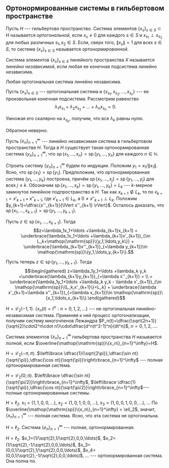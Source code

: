 

Ортонормированные системы в гильбертовом пространстве
-----------------------------------------------------

Пусть $H$ --- гильбертово пространство. Система элементов $\{x_s\}_{s\in S}\subset H$ называется *ортогональной*, если $x_s\ne 0$ для каждого $s\in S$ и $x_{s_1}\perp x_{s_2}$ для любых различных $s_1, s_2\in S$. Если, сверх того, $\lVert x_s \rVert=1$ для всех $s\in S$, то система $\{x_s\}_{s\in S}$ называется *ортонормированной*.

Система элементов $\{x_s\}_{s\in S}$ линейного пространства $X$ называется *линейно независимой*, если любая ее конечная подсистема линейно независима.

Любая ортогональная система линейно независима.

Пусть $\{x_s\}_{s\in S}$ --- ортогональная система и $\{x_{s_1},x_{s_2},\ldots , x_{s_n}\}$ --- ее произвольная конечная подсистема. Рассмотрим равенство $$\lambda_1 x_{s_1} + \lambda_2 x_{s_2} +\ldots+\lambda_n x_{s_n}=0.$$

Умножая его скалярно на $x_{s_k}$, получим, что все $\lambda_k$ равны нулю.

Обратное неверно.

Пусть $\{x_n\}_{n=1}^\infty$ --- линейно независимая система в гильбертовом пространстве $H$. Тогда в $H$ существует такая ортонормированная система $\{y_n\}_{n=1}^\infty$, что $\mathop{\mathrm{sp}}\{x_1,\ldots,x_n\}=\mathop{\mathrm{sp}}\{y_1,\ldots,y_n\}$ для каждого $n\in\mathbb{N}$.

Строить систему $\{y_n\}_{n=1}^\infty$ будем по индукции. Положим $y_1=x_1/\lVert x_1 \rVert$. Ясно, что $\mathop{\mathrm{sp}}\{x_1\}=\mathop{\mathrm{sp}}\{y_1\}$. Предположим, что ортонормированная система $\{y_1,\ldots,y_k\}$ построена, причём $\mathop{\mathrm{sp}}\{x_1,\ldots,x_j\}=\mathop{\mathrm{sp}}\{y_1,\ldots,y_j\}$ для всех $j\leqslant k$. Обозначим
$\mathop{\mathrm{sp}}\{x_1,\ldots,x_k\}=\mathop{\mathrm{sp}}\{y_1,\ldots,y_k\}=L_k$ --- $k$-мерное замкнутое линейное подпространство в $H$. Так как $x_{k+1}\notin L_k$, то по $x_{k+1}=x'_{k+1}+x''_{k+1}$, где $x'_{k+1}\in L_k$, а $0\ne x''_{k+1}\perp L_k$. Положим $y_{k+1}=\dfrac{x''_{k+1}}{\lVert x''_{k+1} \rVert}$. Осталось доказать, что $\mathop{\mathrm{sp}}\{x_1,\ldots,x_{k+1}\}=\mathop{\mathrm{sp}}\{y_1,\ldots,y_{k+1}\}$.

Пусть $z\in\mathop{\mathrm{sp}}\{x_1,\ldots,x_{k+1}\}$. Тогда $$z=\lambda_1x_1+\ldots +\lambda_{k+1}x_{k+1} = \underbrace{\lambda_1x_1+\ldots +\lambda_{k+1}x'_{k+1}}_{\in L_k=\mathop{\mathrm{sp}}\{y_1,\ldots,y_k\}} + \underbrace{\lambda_{k+1}x''_{k+1}}_{=\lambda y_{k+1}}\in \mathop{\mathrm{sp}}\{y_1,\ldots,y_{k+1}\}.$$

Пусть теперь $z\in\mathop{\mathrm{sp}}\{y_1,\ldots,y_{k+1}\}$. Тогда $$\begin{gathered}
z=\lambda_1y_1+\ldots +\lambda_k y_k +\underbrace{\lambda_{k+1}y_{k+1}}_{=\lambda x''_{k+1}} = \\
= \underbrace{\lambda_1y_1+\ldots +\lambda_k y_k - \lambda x'_{k+1}}_{\in \mathop{\mathrm{sp}}\{L_k,x'_{k+1}\}=L_k} + \underbrace{\lambda x'_{k+1}+\lambda x''_{k+1}}_{=\lambda x_{k+1}}\in \mathop{\mathrm{sp}}\{x_1,\ldots,x_{k+1}\}.\end{gathered}$$

$H=\mathcal{L}_2(-1,1)$.
$\left\lbrace x_n(t)=t^n : n=0,1,2,\ldots \right\rbrace$ --- не ортогональная линейно-независимая система. Применяя к ней процесс ортогонализации, получим систему многочленов Лежандра $P_n(t)=\dfrac{\sqrt{2n+1}}{\sqrt{2}\cdot2^n\cdot n!}\cdot\dfrac{d^n(t^2-1)^n}{dt^n}$,
$n=0,1,2,\ldots$.

Система элементов $\{x_n\}_{n=1}^\infty$ гильбертова пространства $H$ называется *полной*, если
$\overline{\mathop{\mathrm{sp}}\{x_n\}_{n=1}^\infty}=H$.

$H=\mathcal{L}_2(-\pi,\pi)$.
$\left\lbrace \dfrac{1}{\sqrt{2\pi}},\dfrac{\sin nt}{\sqrt{\pi}},\dfrac{\cos nt}{\sqrt{\pi}}\right\rbrace_{n=1}^\infty$ --- полная ортонормированная система.

$H=\mathcal{L}_2(0;\pi)$.
$\left\lbrace \dfrac{\sin nt}{\sqrt{\pi/2}}\right\rbrace_{n=1}^\infty$,
$\left\lbrace \dfrac{1}{\sqrt{\pi}},\dfrac{\cos nt}{\sqrt{\pi/2}}\right\rbrace_{n=1}^\infty$--- полные ортонормированные системы.

$H=\ell_2$. $x_1=(1,1,0,0,\ldots)$, $x_2=(1,0,1,0,0,\ldots)$,
$x_3=(1,0,0,1,0,0,\ldots)$, \... По $\overline{\mathop{\mathrm{sp}}\{x_n\}_{n=1}^\infty} = \ell_2$, значит, $\{x_n\}_{n=1}^\infty$ --- полная система. Ясно, что эта система не ортогональна.

$H=\ell_2$. Система $\{e_n\}_{n=1}^\infty$ --- полная, ортонормированная.

$H=\ell_2$. $x_1=(1/\sqrt{2},1/\sqrt{2},0,0,\ldots)$,
$x_2=(1/\sqrt{2},-1/\sqrt{2},0,0,\ldots)$,
$x_3=(0,0,1/\sqrt{2},1/\sqrt{2},0,0,\ldots)$,
$x_4=(0,0,1/\sqrt{2},-1/\sqrt{2},0,0,\ldots)$, \... --- ортонормированная система. Она полна по.